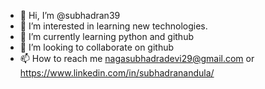 - 👋 Hi, I’m @subhadran39
- 👀 I’m interested in learning new technologies.
- 🌱 I’m currently learning python and github
- 💞️ I’m looking to collaborate on github
- 📫 How to reach me nagasubhadradevi29@gmail.com or https://www.linkedin.com/in/subhadranandula/

<!---
subhadran39/subhadran39 is a ✨ special ✨ repository because its `README.md` (this file) appears on your GitHub profile.
You can click the Preview link to take a look at your changes.
--->
